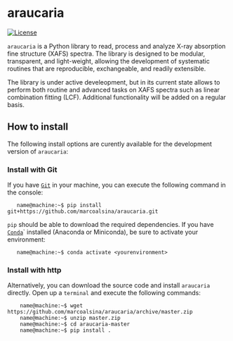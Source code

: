 # araucaria

[![License](https://img.shields.io/badge/License-BSD%202--Clause-green.svg)](https://github.com/marcoalsina/araucaria/blob/master/LICENSE)


`araucaria` is a Python library to read, process and analyze X-ray absorption fine structure 
(XAFS) spectra. The library is designed to be modular, transparent, and light-weight, allowing 
the development of systematic routines that are reproducible, exchangeable, and readily extensible.

The library is under active develeopment, but in its current state allows to perform both
routine and advanced tasks on XAFS spectra such as linear combination fitting (LCF). 
Additional functionality will be added on a regular basis.

## How to install
The following install options are curently available for the development version of `araucaria`:

### Install with Git

If you have [`Git`](https://git-scm.com/) in your machine, you can execute the following command in the console:

```console
   name@machine:~$ pip install git+https://github.com/marcoalsina/araucaria.git
```

``pip`` should be able to download the required dependencies.
If you have [`Conda`](https://docs.conda.io/en/latest/)` installed (Anaconda or Miniconda), be sure to activate your environment:

```console
   name@machine:~$ conda activate <yourenvironment>
```

### Install with http

Alternatively, you can download the source code and install ``araucaria`` directly.
Open up a `terminal` and execute the following commands:

```console
    name@machine:~$ wget https://github.com/marcoalsina/araucaria/archive/master.zip
    name@machine:~$ unzip master.zip
    name@machine:~$ cd araucaria-master
    name@machine:~$ pip install .
```
